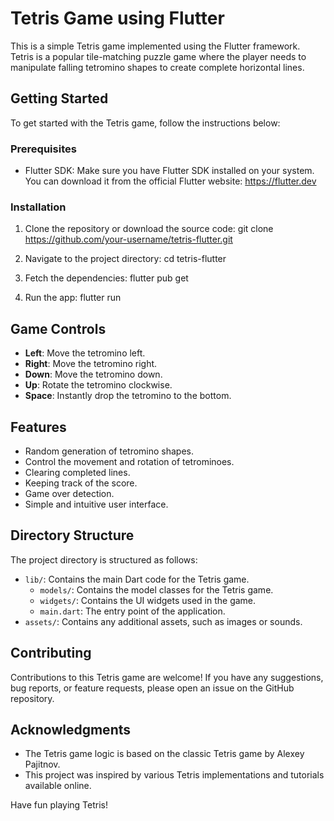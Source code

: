 # Tetris Game using Flutter

This is a simple Tetris game implemented using the Flutter framework. Tetris is a popular tile-matching puzzle game where the player needs to manipulate falling tetromino shapes to create complete horizontal lines.

## Getting Started

To get started with the Tetris game, follow the instructions below:

### Prerequisites

- Flutter SDK: Make sure you have Flutter SDK installed on your system. You can download it from the official Flutter website: https://flutter.dev

### Installation

1. Clone the repository or download the source code:
   git clone https://github.com/your-username/tetris-flutter.git

2. Navigate to the project directory:
   cd tetris-flutter

3. Fetch the dependencies:
   flutter pub get

4. Run the app:
   flutter run

## Game Controls

- **Left**: Move the tetromino left.
- **Right**: Move the tetromino right.
- **Down**: Move the tetromino down.
- **Up**: Rotate the tetromino clockwise.
- **Space**: Instantly drop the tetromino to the bottom.

## Features

- Random generation of tetromino shapes.
- Control the movement and rotation of tetrominoes.
- Clearing completed lines.
- Keeping track of the score.
- Game over detection.
- Simple and intuitive user interface.

## Directory Structure

The project directory is structured as follows:

- `lib/`: Contains the main Dart code for the Tetris game.
  - `models/`: Contains the model classes for the Tetris game.
  - `widgets/`: Contains the UI widgets used in the game.
  - `main.dart`: The entry point of the application.
- `assets/`: Contains any additional assets, such as images or sounds.

## Contributing

Contributions to this Tetris game are welcome! If you have any suggestions, bug reports, or feature requests, please open an issue on the GitHub repository.

## Acknowledgments

- The Tetris game logic is based on the classic Tetris game by Alexey Pajitnov.
- This project was inspired by various Tetris implementations and tutorials available online.

Have fun playing Tetris!